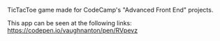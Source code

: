 TicTacToe game made for CodeCamp's "Advanced Front End" projects.

This app can be seen at the following links: https://codepen.io/vaughnanton/pen/RVpevz 
